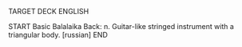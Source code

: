 TARGET DECK
ENGLISH

START
Basic
Balalaika
Back: n. Guitar-like stringed instrument with a triangular body. [russian]
END
